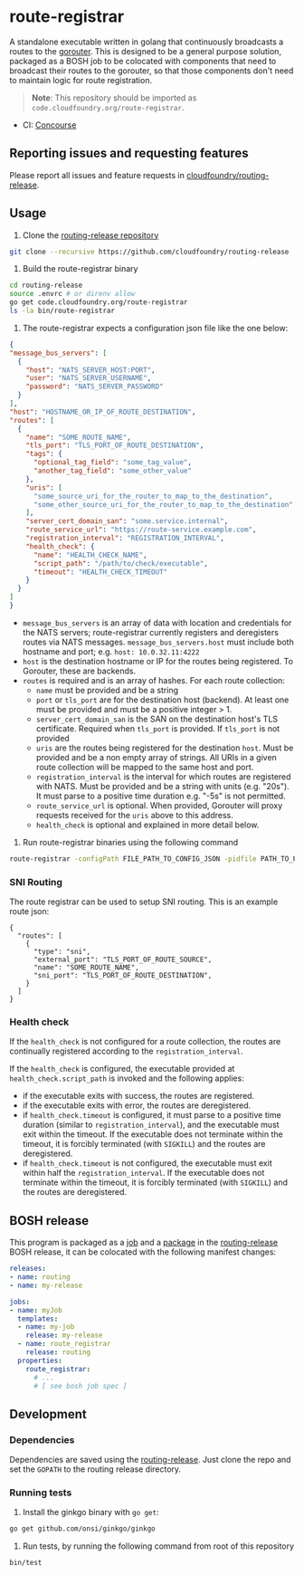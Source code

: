 route-registrar
===============

A standalone executable written in golang that continuously broadcasts a routes
to the [gorouter](https://github.com/cloudfoundry/gorouter).  This is designed
to be a general purpose solution, packaged as a BOSH job to be colocated with
components that need to broadcast their routes to the gorouter, so that those
components don't need to maintain logic for route registration.

> **Note**: This repository should be imported as `code.cloudfoundry.org/route-registrar`.

* CI: [Concourse](https://networking.ci.cf-app.com/teams/ga/pipelines/routing)

## Reporting issues and requesting features

Please report all issues and feature requests in [cloudfoundry/routing-release](https://github.com/cloudfoundry/routing-release).

## Usage

1. Clone the [routing-release repository](https://github.com/cloudfoundry/routing-release)
  ```bash
  git clone --recursive https://github.com/cloudfoundry/routing-release
  ```

1. Build the route-registrar binary
  ```bash
  cd routing-release
  source .envrc # or direnv allow
  go get code.cloudfoundry.org/route-registrar
  ls -la bin/route-registrar
  ```

1. The route-registrar expects a configuration json file like the one below:
  ```json
{
  "message_bus_servers": [
    {
      "host": "NATS_SERVER_HOST:PORT",
      "user": "NATS_SERVER_USERNAME",
      "password": "NATS_SERVER_PASSWORD"
    }
  ],
  "host": "HOSTNAME_OR_IP_OF_ROUTE_DESTINATION",
  "routes": [
    {
      "name": "SOME_ROUTE_NAME",
      "tls_port": "TLS_PORT_OF_ROUTE_DESTINATION",
      "tags": {
        "optional_tag_field": "some_tag_value",
        "another_tag_field": "some_other_value"
      },
      "uris": [
        "some_source_uri_for_the_router_to_map_to_the_destination",
        "some_other_source_uri_for_the_router_to_map_to_the_destination"
      ],
      "server_cert_domain_san": "some.service.internal",
      "route_service_url": "https://route-service.example.com",
      "registration_interval": "REGISTRATION_INTERVAL",
      "health_check": {
        "name": "HEALTH_CHECK_NAME",
        "script_path": "/path/to/check/executable",
        "timeout": "HEALTH_CHECK_TIMEOUT"
      }
    }
  ]
}
  ```
  - `message_bus_servers` is an array of data with location and credentials for
    the NATS servers; route-registrar currently registers and deregisters routes
    via NATS messages. `message_bus_servers.host` must include both hostname and
    port; e.g. `host: 10.0.32.11:4222`
  - `host` is the destination hostname or IP for the routes being registered. To
    Gorouter, these are backends.
  - `routes` is required and is an array of hashes. For each route collection:
    - `name` must be provided and be a string
    - `port` or `tls_port` are for the destination host (backend). At least one
      must be provided and must be a positive integer > 1.
    - `server_cert_domain_san` is the SAN on the destination host's TLS
      certificate. Required when `tls_port` is provided. If `tls_port` is not provided
    - `uris` are the routes being registered for the destination `host`. Must be
      provided and be a non empty array of strings.  All URIs in a given route
      collection will be mapped to the same host and port.
    - `registration_interval` is the interval for which routes are registered
      with NATS. Must be provided and be a string with units (e.g. "20s"). It
      must parse to a positive time duration e.g. "-5s" is not permitted.
    - `route_service_url` is optional. When provided, Gorouter will proxy
      requests received for the `uris` above to this address.
    - `health_check` is optional and explained in more detail below.

1. Run route-registrar binaries using the following command
  ```bash
  route-registrar -configPath FILE_PATH_TO_CONFIG_JSON -pidfile PATH_TO_PIDFILE
  ```

### SNI Routing
The route registrar can be used to setup SNI routing. This is an example route json:
```
{
  "routes": [
    {
      "type": "sni",
      "external_port": "TLS_PORT_OF_ROUTE_SOURCE",
      "name": "SOME_ROUTE_NAME",
      "sni_port": "TLS_PORT_OF_ROUTE_DESTINATION",
    }
  ]
}
```
### Health check

If the `health_check` is not configured for a route collection, the routes are continually registered according to the `registration_interval`.

If the `health_check` is configured, the executable provided at
`health_check.script_path` is invoked and the following applies:
- if the executable exits with success, the routes are registered.
- if the executable exits with error, the routes are deregistered.
- if `health_check.timeout` is configured, it must parse to a positive time
  duration (similar to `registration_interval`), and the executable must exit
  within the timeout. If the executable does not terminate within the timeout,
  it is forcibly terminated (with `SIGKILL`) and the routes are deregistered.
- if `health_check.timeout` is not configured, the executable must exit within
  half the `registration_interval`. If the executable does not terminate within
  the timeout, it is forcibly terminated (with `SIGKILL`) and the routes are
  deregistered.

## BOSH release

This program is packaged as a
[job](https://github.com/cloudfoundry/routing-release/tree/master/jobs/route_registrar)
and a
[package](https://github.com/cloudfoundry/routing-release/tree/master/packages/route_registrar)
in the [routing-release](https://github.com/cloudfoundry/routing-release) BOSH
release, it can be colocated with the following manifest changes:

```yaml
releases:
- name: routing
- name: my-release

jobs:
- name: myJob
  templates:
  - name: my-job
    release: my-release
  - name: route_registrar
    release: routing
  properties:
    route_registrar:
      # ...
      # [ see bosh job spec ]
```

## Development

### Dependencies

Dependencies are saved using the
[routing-release](https://github.com/cloudfoundry/routing-release). Just clone
the repo and set the `GOPATH` to the routing release directory.

### Running tests

1. Install the ginkgo binary with `go get`:
  ```bash
  go get github.com/onsi/ginkgo/ginkgo
  ```

1. Run tests, by running the following command from root of this repository
  ```bash
  bin/test
  ```
